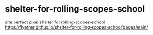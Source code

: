 # shelter-for-rolling-scopes-school
site perfect pixel shelter for rolling-scopes-school
https://flyether.github.io/shelter-for-rolling-scopes-school/pages/main/